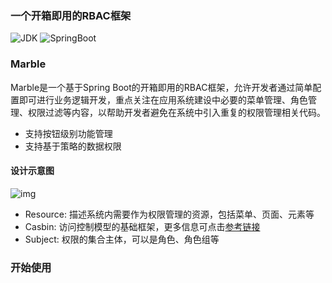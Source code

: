 ### 一个开箱即用的RBAC框架

![JDK](https://img.shields.io/badge/JDK-1.8+-green?logo=appveyor)
![SpringBoot](https://img.shields.io/badge/springboot-%202.x-green?logo=appveyor)

### Marble

Marble是一个基于Spring Boot的开箱即用的RBAC框架，允许开发者通过简单配置即可进行业务逻辑开发，重点关注在应用系统建设中必要的菜单管理、角色管理、权限过滤等内容，以帮助开发者避免在系统中引入重复的权限管理相关代码。

* 支持按钮级别功能管理
* 支持基于策略的数据权限

#### 设计示意图

![img](https://github.com/aliothliu/marble-spring-boot-starter/docs/architecture.png)

* Resource: 描述系统内需要作为权限管理的资源，包括菜单、页面、元素等
* Casbin: 访问控制模型的基础框架，更多信息可点击[参考链接](https://github.com/casbin)
* Subject: 权限的集合主体，可以是角色、角色组等

### 开始使用